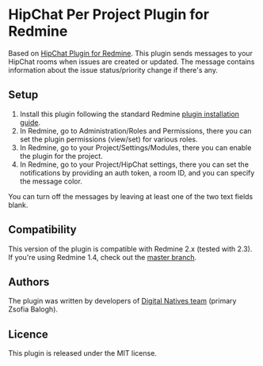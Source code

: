HipChat Per Project Plugin for Redmine
======================================

Based on [HipChat Plugin for Redmine](https://github.com/hipchat/redmine_hipchat).
This plugin sends messages to your HipChat rooms when issues are created or updated.
The message contains information about the issue status/priority change if there's any.


Setup
-----

1. Install this plugin following the standard Redmine [plugin installation guide](http://www.redmine.org/wiki/redmine/Plugins).
1. In Redmine, go to Administration/Roles and Permissions, there you can set the plugin permissions (view/set) for various roles.
1. In Redmine, go to your Project/Settings/Modules, there you can enable the plugin for the project.
1. In Redmine, go to your Project/HipChat settings, there you can set the notifications by providing an auth token, a room ID, and you can specify the message color.

You can turn off the messages by leaving at least one of the two text fields blank.

Compatibility
-----------

This version of the plugin is compatible with Redmine 2.x (tested with 2.3).
If you're using Redmine 1.4, check out the [master branch](https://github.com/digitalnatives/redmine_hipchat_per_project).

Authors
-------

The plugin was written by developers of [Digital Natives team](http://www.digitalnatives.hu/english) (primary Zsofia Balogh).

Licence
-------

This plugin is released under the MIT license.
